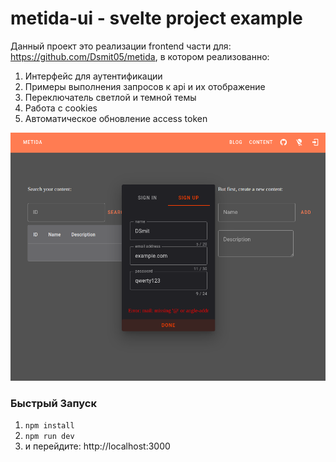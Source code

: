 # metida-ui  -  svelte project example

Данный проект это реализации frontend части для: https://github.com/Dsmit05/metida, в котором реализованно:
1. Интерфейс для аутентификации
2. Примеры выполнения запросов к api и их отображение
3. Переключатель светлой и темной темы
4. Работа с cookies
5. Автоматическое обновление access token

![Image alt](https://github.com/Dsmit05/metida-ui/blob/master/static/example.png)

### Быстрый Запуск
1. `npm install`
2. `npm run dev`
3. и перейдите: http://localhost:3000

